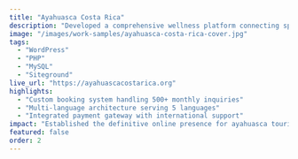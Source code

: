 ```yaml
---
title: "Ayahuasca Costa Rica"
description: "Developed a comprehensive wellness platform connecting spiritual seekers with authentic ayahuasca retreats. Built with robust content management capabilities, multi-language support, and an intuitive booking system that handles complex retreat scheduling. The platform serves as the primary digital gateway for international visitors seeking transformative experiences in Costa Rica."
image: "/images/work-samples/ayahuasca-costa-rica-cover.jpg"
tags:
  - "WordPress"
  - "PHP"
  - "MySQL"
  - "Siteground"
live_url: "https://ayahuascacostarica.org"
highlights:
  - "Custom booking system handling 500+ monthly inquiries"
  - "Multi-language architecture serving 5 languages"
  - "Integrated payment gateway with international support"
impact: "Established the definitive online presence for ayahuasca tourism in Costa Rica, facilitating over $2M in annual retreat bookings."
featured: false
order: 2
---
```

